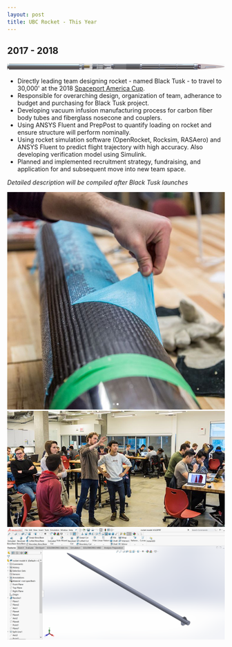 ```yaml
---
layout: post
title: UBC Rocket - This Year
---
```

## 2017 - 2018
![30k render](/images/Rocket/30k_render.png)

* Directly leading team designing rocket - named Black Tusk - to travel to 30,000' at the 2018 [Spaceport America Cup](https://www.spaceportamericacup.com). 
* Responsible for overarching design, organization of team, adherance to budget and purchasing for Black Tusk project.
* Developing vacuum infusion manufacturing process for carbon fiber body tubes and fiberglass nosecone and couplers.
* Using ANSYS Fluent and PrepPost to quantify loading on rocket and ensure structure will perform nominally.
* Using rocket simulation software (OpenRocket, Rocksim, RASAero) and ANSYS Fluent to predict flight trajectory with high accuracy. Also developing verification model using Simulink.
* Planned and implemented recruitment strategy, fundraising, and application for and subsequent move into new team space. 

<!--more-->
_Detailed description will be compiled after Black Tusk launches_


![infusion](/images/Rocket/infusion.png)
![review](/images/Rocket/review.png)
![exterior](/images/Rocket/BT_ext.png)
